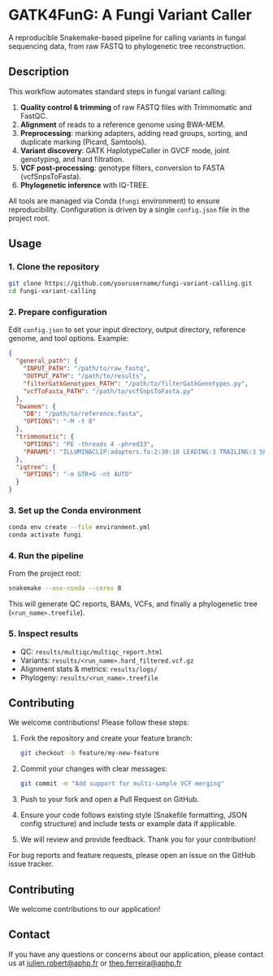 # GATK4FunG: A Fungi Variant Caller

A reproducible Snakemake-based pipeline for calling variants in fungal sequencing data, from raw FASTQ to phylogenetic tree reconstruction.

## Description

This workflow automates standard steps in fungal variant calling:

1. **Quality control & trimming** of raw FASTQ files with Trimmomatic and FastQC.
2. **Alignment** of reads to a reference genome using BWA-MEM.
3. **Preprocessing**: marking adapters, adding read groups, sorting, and duplicate marking (Picard, Samtools).
4. **Variant discovery**: GATK HaplotypeCaller in GVCF mode, joint genotyping, and hard filtration.
5. **VCF post-processing**: genotype filters, conversion to FASTA (vcfSnpsToFasta).
6. **Phylogenetic inference** with IQ-TREE.

All tools are managed via Conda (`fungi` environment) to ensure reproducibility. Configuration is driven by a single `config.json` file in the project root.

## Usage

### 1. Clone the repository

```bash
git clone https://github.com/yourusername/fungi-variant-calling.git
cd fungi-variant-calling
```

### 2. Prepare configuration

Edit `config.json` to set your input directory, output directory, reference genome, and tool options. Example:

```json
{
  "general_path": {
    "INPUT_PATH": "/path/to/raw_fastq",
    "OUTPUT_PATH": "/path/to/results",
    "filterGatkGenotypes_PATH": "/path/to/filterGatkGenotypes.py",
    "vcfToFasta_PATH": "/path/to/vcfSnpsToFasta.py"
  },
  "bwamem": {
    "DB": "/path/to/reference.fasta",
    "OPTIONS": "-M -t 8"
  },
  "trimmomatic": {
    "OPTIONS": "PE -threads 4 -phred33",
    "PARAMS": "ILLUMINACLIP:adapters.fa:2:30:10 LEADING:3 TRAILING:3 SLIDINGWINDOW:4:15 MINLEN:36"
  },
  "iqtree": {
    "OPTIONS": "-m GTR+G -nt AUTO"
  }
}
```

### 3. Set up the Conda environment

```bash
conda env create --file environment.yml
conda activate fungi
```

### 4. Run the pipeline

From the project root:

```bash
snakemake --use-conda --cores 8
```

This will generate QC reports, BAMs, VCFs, and finally a phylogenetic tree (`<run_name>.treefile`).

### 5. Inspect results

* QC: `results/multiqc/multiqc_report.html`
* Variants: `results/<run_name>.hard_filtered.vcf.gz`
* Alignment stats & metrics: `results/logs/`
* Phylogeny: `results/<run_name>.treefile`

## Contributing

We welcome contributions! Please follow these steps:

1. Fork the repository and create your feature branch:

   ```bash
   git checkout -b feature/my-new-feature
   ```
2. Commit your changes with clear messages:

   ```bash
   git commit -m "Add support for multi-sample VCF merging"
   ```
3. Push to your fork and open a Pull Request on GitHub.
4. Ensure your code follows existing style (Snakefile formatting, JSON config structure) and include tests or example data if applicable.
5. We will review and provide feedback. Thank you for your contribution!

For bug reports and feature requests, please open an issue on the GitHub issue tracker.


## Contributing

We welcome contributions to our application! 

## Contact

If you have any questions or concerns about our application, please contact us at julien.robert@aphp.fr or theo.ferreira@aphp.fr


